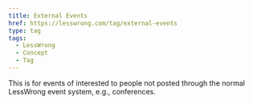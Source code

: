```yaml
---
title: External Events
href: https://lesswrong.com/tag/external-events
type: tag
tags:
  - LessWrong
  - Concept
  - Tag
---
```


This is for events of interested to people not posted through the normal LessWrong event system, e.g., conferences.